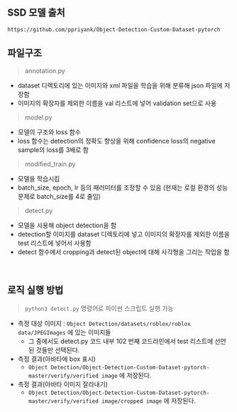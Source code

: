 ## SSD 모델 출처
```
https://github.com/ppriyank/Object-Detection-Custom-Dataset-pytorch
```

## 파일구조
> annotation.py
- dataset 디렉토리에 있는 이미지와 xml 파일을 학습을 위해 분류해 json 파일에 저장함
- 이미지의 확장자를 제외한 이름을 val 리스트에 넣어 validation set으로 사용

> model.py
- 모델의 구조와 loss 함수
- loss 함수는 detection의 정확도 향상을 위해 confidence loss의 negative sample의 loss를 3배로 함

> modified_train.py
- 모델을 학습시킴
- batch_size, epoch, lr 등의 패러미터를 조정할 수 있음 (현재는 로컬 환경의 성능 문제로 batch_size를 4로 줄임)

> detect.py
- 모델을 사용해 object detection을 함
- detection할 이미지를 dataset 디렉토리에 넣고 이미지의 확장자를 제외한 이름을 test 리스트에 넣어서 사용함
- detect 함수에서 cropping과 detect된 object에 대해 사각형을 그리는 작업을 함

<br>

## 로직 실행 방법
> `python3 detect.py` 명령어로 파이썬 스크립트 실행 가능

- 측정 대상 이미지 : `Object Detection/datasets/roblox/roblox data/JPEGImages` 에 있는 이미지들
   - 그 중에서도 detect.py 코드 내부 102 번째 코드라인에서 test 리스트에 선언된 것들만 선택된다.
- 측정 결과(아바타에 box 표시)
   - `Object Detection/Object-Detection-Custom-Dataset-pytorch-master/verify/verified image` 에 저장된다.
- 측정 결과(아바타 이미지 잘라내기)
   - `Object Detection/Object-Detection-Custom-Dataset-pytorch-master/verify/verified image/cropped image` 에 저장된다.
